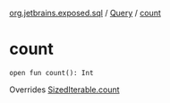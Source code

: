[org.jetbrains.exposed.sql](../index.md) / [Query](index.md) / [count](.)

# count

`open fun count(): Int`

Overrides [SizedIterable.count](../-sized-iterable/count.md)

